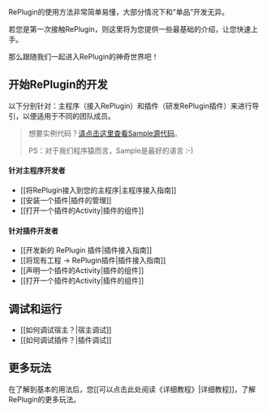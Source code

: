 RePlugin的使用方法非常简单易懂，大部分情况下和“单品”开发无异。

若您是第一次接触RePlugin，则这里将为您提供一些最基础的介绍，让您快速上手。

那么跟随我们一起进入RePlugin的神奇世界吧！

## 开始RePlugin的开发

以下分别针对：主程序（接入RePlugin）和插件（研发RePlugin插件）来进行导引，以便适用于不同的团队成员。

> 想要实例代码？[请点击这里查看Sample源代码](https://github.com/Qihoo360/RePlugin/blob/master/replugin-sample)。
>
> PS：对于我们程序猿而言，Sample是最好的语言 :-)

#### 针对主程序开发者

* [[将RePlugin接入到您的主程序|主程序接入指南]]
* [[安装一个插件|插件的管理]]
* [[打开一个插件的Activity|插件的组件]]

#### 针对插件开发者

* [[开发新的 RePlugin 插件|插件接入指南]]
* [[将现有工程 →  RePlugin插件|插件接入指南]]
* [[声明一个插件的Activity|插件的组件]]
* [[打开一个插件的Activity|插件的组件]]

## 调试和运行

* [[如何调试宿主？|宿主调试]]
* [[如何调试插件？|插件调试]]

## 更多玩法

在了解到基本的用法后，您[[可以点击此处阅读《详细教程》|详细教程]]，了解RePlugin的更多玩法。